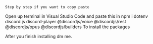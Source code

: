``Step by step if you want to copy paste``

Open up terminal in Visual Studio Code and paste this in npm i dotenv discord.js discord-player @discordjs/voice @discordjs/rest @discordjs/opus @discordjs/builders
To install the packages 

After you finish installing dm me.
